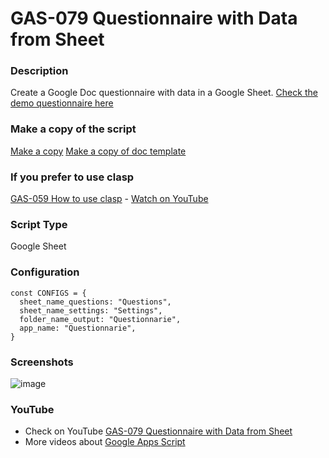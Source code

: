 # GAS-079 Questionnaire with Data from Sheet

### Description

Create a Google Doc questionnaire with data in a Google Sheet.
[Check the demo questionnaire here](https://docs.google.com/document/d/10ZgZMQFnyX6yF9jaMLTZBRKfQTkTNkyeFG0xn07KT2Y/edit?usp=sharing)

### Make a copy of the script

[Make a copy](https://docs.google.com/spreadsheets/d/1-aJ-JmrOLC7haOPxvaNMyoPwjC6qBmseOG3OTql-UXQ/copy)
[Make a copy of doc template](https://docs.google.com/document/d/1sLCpZ-5laROLuC4tpouPanhlrXjO0fkzmsKq33BoCCk/copy)

### If you prefer to use clasp

[GAS-059 How to use clasp](https://github.com/ashtonfei/google-apps-script-projects/tree/GAS-259) - [Watch on YouTube](https://youtu.be/V-oE2OyvTKM)

### Script Type

Google Sheet

### Configuration

```javascirpt
const CONFIGS = {
  sheet_name_questions: "Questions",
  sheet_name_settings: "Settings",
  folder_name_output: "Questionnarie",
  app_name: "Questionnarie",
}
```

### Screenshots

![image](https://user-images.githubusercontent.com/16481229/116899083-ba2d3300-ac69-11eb-84a3-2a6ab1703956.png)

### YouTube

- Check on YouTube [GAS-079 Questionnaire with Data from Sheet](https://youtu.be/SAgCqxlPCRE)
- More videos about [Google Apps Script](https://www.youtube.com/playlist?list=PLQhwjnEjYj8Bf_EZDrrcmkB9vcB9Sk3x0)
